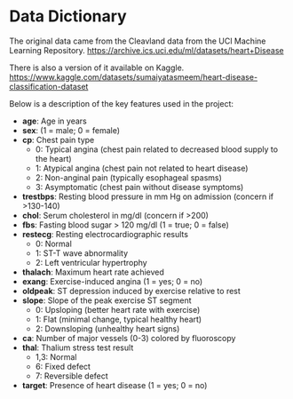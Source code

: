 # Data Dictionary

The original data came from the Cleavland data from the UCI Machine Learning Repository. https://archive.ics.uci.edu/ml/datasets/heart+Disease

There is also a version of it available on Kaggle. https://www.kaggle.com/datasets/sumaiyatasmeem/heart-disease-classification-dataset

Below is a description of the key features used in the project:

- **age**: Age in years
- **sex**: (1 = male; 0 = female)
- **cp**: Chest pain type
  - 0: Typical angina (chest pain related to decreased blood supply to the heart)
  - 1: Atypical angina (chest pain not related to heart disease)
  - 2: Non-anginal pain (typically esophageal spasms)
  - 3: Asymptomatic (chest pain without disease symptoms)
- **trestbps**: Resting blood pressure in mm Hg on admission (concern if >130-140)
- **chol**: Serum cholesterol in mg/dl (concern if >200)
- **fbs**: Fasting blood sugar > 120 mg/dl (1 = true; 0 = false)
- **restecg**: Resting electrocardiographic results
  - 0: Normal
  - 1: ST-T wave abnormality
  - 2: Left ventricular hypertrophy
- **thalach**: Maximum heart rate achieved
- **exang**: Exercise-induced angina (1 = yes; 0 = no)
- **oldpeak**: ST depression induced by exercise relative to rest
- **slope**: Slope of the peak exercise ST segment
  - 0: Upsloping (better heart rate with exercise)
  - 1: Flat (minimal change, typical healthy heart)
  - 2: Downsloping (unhealthy heart signs)
- **ca**: Number of major vessels (0-3) colored by fluoroscopy
- **thal**: Thalium stress test result
  - 1,3: Normal
  - 6: Fixed defect
  - 7: Reversible defect
- **target**: Presence of heart disease (1 = yes; 0 = no)

```{tableofcontents}
```